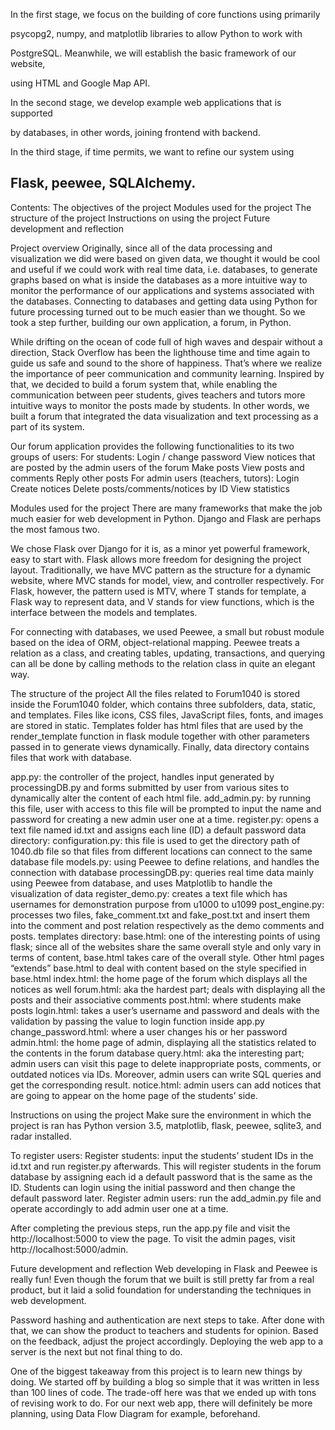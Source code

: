 In the first stage, we focus on the building of core functions using primarily

psycopg2, numpy, and matplotlib libraries to allow Python to work with 

PostgreSQL. Meanwhile, we will establish the basic framework of our website, 

using HTML and Google Map API.

In the second stage, we develop example web applications that is supported 

by databases, in other words, joining frontend with backend.

In the third stage, if time permits, we want to refine our system using 

Flask, peewee, SQLAlchemy.
----------------------------------------------------------------------------
Contents:
The objectives of the project
Modules used for the project
The structure of the project
Instructions on using the project
Future development and reflection

Project overview
Originally, since all of the data processing and visualization we did were based on given data, we thought it would be cool and useful if we could work with real time data, i.e. databases, to generate graphs based on what is inside the databases as a more intuitive way to monitor the performance of our applications and systems associated with the databases. Connecting to databases and getting data using Python for future processing turned out to be much easier than we thought. So we took a step further, building our own application, a forum, in Python.

While drifting on the ocean of code full of high waves and despair without a direction, Stack Overflow has been the lighthouse time and time again to guide us safe and sound to the shore of happiness. That’s where we realize the importance of peer communication and community learning. Inspired by that, we decided to build a forum system that, while enabling the communication between peer students, gives teachers and tutors more intuitive ways to monitor the posts made by students. In other words, we built a forum that integrated the data visualization and text processing as a part of its system. 

Our forum application provides the following functionalities to its two groups of users: 
For students:
Login / change password
View notices that are posted by the admin users of the forum
Make posts
View posts and comments
Reply other posts
For admin users (teachers, tutors):
Login
Create notices 
Delete posts/comments/notices by ID
View statistics

Modules used for the project
There are many frameworks that make the job much easier for web development in Python. Django and Flask are perhaps the most famous two. 

We chose Flask over Django for it is, as a minor yet powerful framework, easy to start with. Flask allows more freedom for designing the project layout. Traditionally, we have MVC pattern as the structure for a dynamic website, where MVC stands for model, view, and controller respectively. For Flask, however, the pattern used is MTV, where T stands for template, a Flask way to represent data, and V stands for view functions, which is the interface between the models and templates. 

For connecting with databases, we used Peewee, a small but robust module based on the idea of ORM, object-relational mapping. Peewee treats a relation as a class, and creating tables, updating, transactions, and querying can all be done by calling methods to the relation class in quite an elegant way. 

The structure of the project
All the files related to Forum1040 is stored inside the Forum1040 folder, which contains three subfolders, data, static, and templates. Files like icons, CSS files, JavaScript files, fonts, and images are stored in static. Templates folder has html files that are used by the render_template function in flask module together with other parameters passed in to generate views dynamically. Finally, data directory contains files that work with database. 

app.py: the controller of the project, handles input generated by processingDB.py and forms submitted by user from various sites to dynamically alter the content of each html file.
add_admin.py: by running this file, user with access to this file will be prompted to input the name and password for creating a new admin user one at a time.
register.py: opens a text file named id.txt and assigns each line (ID) a default password
data directory:
configuration.py: this file is used to get the directory path of 1040.db file so that files from different locations can connect to the same database file
models.py: using Peewee to define relations, and handles the connection with database
processingDB.py: queries real time data mainly using Peewee from database, and uses Matplotlib to handle the visualization of data
register_demo.py: creates a text file which has usernames for demonstration purpose from u1000 to u1099
post_engine.py: processes two files, fake_comment.txt and fake_post.txt and insert them into the comment and post relation respectively as the demo comments and posts.
templates directory: 
base.html: one of the interesting points of using flask; since all of the websites share the same overall style and only vary in terms of content, base.html takes care of the overall style. Other html pages “extends” base.html to deal with content based on the style specified in base.html
index.html: the home page of the forum which displays all the notices as well
forum.html: aka the hardest part; deals with displaying all the posts and their associative comments
post.html: where students make posts
login.html: takes a user’s username and password and deals with the validation by passing the value to login function inside app.py
change_password.html: where a user changes his or her password
admin.html: the home page of admin, displaying all the statistics related to the contents in the forum database
query.html: aka the interesting part; admin users can visit this page to delete inappropriate posts, comments, or outdated notices via IDs. Moreover, admin users can write SQL queries and get the corresponding result. 
notice.html: admin users can add notices that are going to appear on the home page of the students’ side.

Instructions on using the project
Make sure the environment in which the project is ran has Python version 3.5, matplotlib, flask, peewee, sqlite3, and radar installed. 

To register users:
Register students: input the students’ student IDs in the id.txt and run register.py afterwards. This will register students in the forum database by assigning each id a default password that is the same as the ID. Students can login using the initial password and then change the default password later. 
Register admin users: run the add_admin.py file and operate accordingly to add admin user one at a time. 

After completing the previous steps, run the app.py file and visit the http://localhost:5000 to view the page. To visit the admin pages, visit http://localhost:5000/admin. 

Future development and reflection
Web developing in Flask and Peewee is really fun! Even though the forum that we built is still pretty far from a real product, but it laid a solid foundation for understanding the techniques in web development. 

Password hashing and authentication are next steps to take. After done with that, we can show the product to teachers and students for opinion. Based on the feedback, adjust the project accordingly. Deploying the web app to a server is the next but not final thing to do.

One of the biggest takeaway from this project is to learn new things by doing. We started off by building a blog so simple that it was written in less than 100 lines of code. The trade-off here was that we ended up with tons of revising work to do. For our next web app, there will definitely be more planning, using Data Flow Diagram for example, beforehand.

